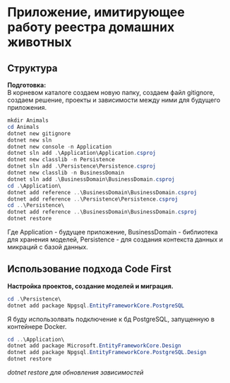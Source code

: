 # Приложение, имитирующее работу реестра домашних животных

## Структура

**Подготовка:**  
В корневом каталоге создаем новую папку, создаем файл gitignore, создаем решение, проекты и зависимости между ними для будущего приложения.

```powershell
mkdir Animals
cd Animals
dotnet new gitignore
dotnet new sln
dotnet new console -n Application
dotnet sln add .\Application\Application.csproj
dotnet new classlib -n Persistence
dotnet sln add .\Persistence\Persistence.csproj
dotnet new classlib -n BusinessDomain
dotnet sln add .\BusinessDomain\BusinessDomain.csproj
cd .\Application\
dotnet add reference ..\BusinessDomain\BusinessDomain.csproj
dotnet add reference ..\Persistence\Persistence.csproj
cd ..\Persistence\
dotnet add reference ..\BusinessDomain\BusinessDomain.csproj
dotnet restore
```

Где Application - будущее приложение, BusinessDomain - библиотека для хранения моделей, Persistence - для создания контекста данных и микраций с базой данных.

## Использование подхода Code First

**Настройка проектов, создание моделей и миграция.**

```powershell
cd .\Persistence\
dotnet add package Npgsql.EntityFrameworkCore.PostgreSQL
```

Я буду использолвать подключение к бд PostgreSQL, запущенную в контейнере Docker.

```powershell
cd ..\Application\
dotnet add package Microsoft.EntityFrameworkCore.Design
dotnet add package Npgsql.EntityFrameworkCore.PostgreSQL.Design
dotnet restore
```

*dotnet restore для обновления зависимостей*
